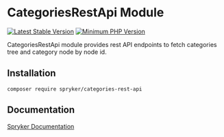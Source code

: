 # CategoriesRestApi Module
[![Latest Stable Version](https://poser.pugx.org/spryker/categories-rest-api/v/stable.svg)](https://packagist.org/packages/spryker/categories-rest-api)
[![Minimum PHP Version](https://img.shields.io/badge/php-%3E%3D%207.3-8892BF.svg)](https://php.net/)

CategoriesRestApi module provides rest API endpoints to fetch categories tree and category node by node id.

## Installation

```
composer require spryker/categories-rest-api
```

## Documentation

[Spryker Documentation](https://academy.spryker.com/developing_with_spryker/module_guide/modules.html)

